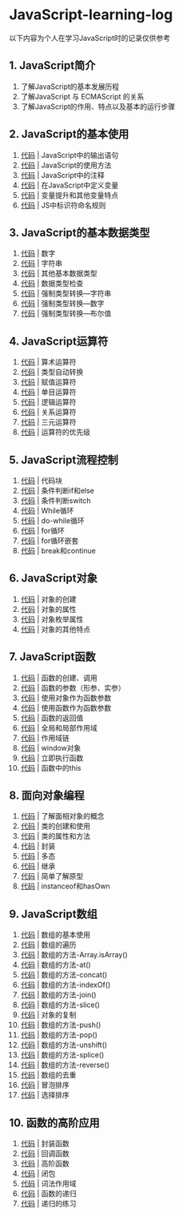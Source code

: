 # JavaScript-learning-log

以下内容为个人在学习JavaScript时的记录仅供参考

## 1. JavaScript简介

1. 了解JavaScript的基本发展历程
2. 了解JavaScript 与 ECMAScript 的关系
3. 了解JavaScript的作用、特点以及基本的运行步骤

## 2. JavaScript的基本使用

1. [代码](other-case/1-helloworld.html) | JavaScript中的输出语句
2. [代码](other-case/2-js-introduce-method.html) | JavaScript的使用方法
3. [代码](other-case/2-js-introduce-method.html) | JavaScript中的注释
4. [代码](other-case/3-variable.html) | 在JavaScript中定义变量
5. [代码](other-case/4-variable-attribute.html) | 变量提升和其他变量特点
6. [代码](other-case/5-identifier.html) | JS中标识符命名规则

## 3. JavaScript的基本数据类型

1. [代码](other-case/6-DateType-number.html) | 数字
2. [代码](other-case/7-DateType-string.html) | 字符串
3. [代码](other-case/8-DateType-other.html) | 其他基本数据类型
4. [代码](other-case/9-DateType-check.html) | 数据类型检查
5. [代码](other-case/10-DateType-change-string.html) | 强制类型转换—字符串
6. [代码](other-case/11-DateType-change-number.html) | 强制类型转换—数字
7. [代码](other-case/12-DateType-change-boolean.html) | 强制类型转换—布尔值

## 4. JavaScript运算符

1. [代码](other-case/13-Arithmetic-operator.html) | 算术运算符
2. [代码](other-case/14-DateType-auto-change.html) | 类型自动转换
3. [代码](other-case/15-Assignment-Operators.html) | 赋值运算符
4. [代码](other-case/16-Unary-Operator.html) | 单目运算符
5. [代码](other-case/17-Logical-Operators.html) | 逻辑运算符
6. [代码](other-case/18-Relational-Operators.html) | 关系运算符
7. [代码](other-case/19-Ternary-Operator.html) | 三元运算符
8. [代码](other-case/20-Operator-Priority.html) | 运算符的优先级

## 5. JavaScript流程控制

1. [代码](other-case/21-Code-Block.html) | 代码块  
2. [代码](other-case/22-Conditional-Judgment.html) | 条件判断if和else
3. [代码](other-case/23-Switch.html) | 条件判断switch
4. [代码](other-case/24-While.html) | While循环
5. [代码](other-case/25-do-While.html) | do-while循环
6. [代码](other-case/26-for.html) | for循环
7. [代码](other-case/27-for-nest.html) | for循环嵌套
8. [代码](other-case/28-break-continue.html) | break和continue

## 6. JavaScript对象

1. [代码](other-case/29-sample-object.html) | 对象的创建
2. [代码](other-case/30-object-attribute.html) | 对象的属性
3. [代码](other-case/31-Enumeration-Attribute.html) | 对象枚举属性
4. [代码](other-case/32-Quote-DateType.html) | 对象的其他特点

## 7. JavaScript函数

1. [代码](other-case/33-function.html) | 函数的创建、调用
2. [代码](other-case/34-function-parameter.html) | 函数的参数（形参、实参）
3. [代码](other-case/35-function-objectParameter.html) | 使用对象作为函数参数
4. [代码](other-case/36-function-functionParameter.html) | 使用函数作为函数参数
5. [代码](other-case/37-function-return.html) | 函数的返回值
6. [代码](other-case/38-scope.html) | 全局和局部作用域
7. [代码](other-case/39-scope-chain.html) | 作用域链
8. [代码](other-case/40-window-target.html) | window对象
9. [代码](other-case/41-Execute-funciton.html) | 立即执行函数
10. [代码](other-case/42-function-this.html) | 函数中的this

## 8. 面向对象编程

1. [代码](other-case/43-class.html) | 了解面相对象的概念
2. [代码](other-case/44-class-attribute.html) | 类的创建和使用
3. [代码](other-case/45-constructor-function.html) | 类的属性和方法
4. [代码](other-case/46-package.html) | 封装
5. [代码](other-case/47-polymorphic.html) | 多态
6. [代码](other-case/48-extends.html) | 继承
7. [代码](other-case/49-prototype.html) | 简单了解原型
8. [代码](other-case/50-instanceof_hasOwn.html) | instanceof和hasOwn

## 9. JavaScript数组

1. [代码](other-case/51-array.html) | 数组的基本使用
2. [代码](other-case/52-array-traversal.html) | 数组的遍历 
3. [代码](other-case/53-array-methods.html) | 数组的方法-Array.isArray()
4. [代码](other-case/53-array-methods.html) | 数组的方法-at()
5. [代码](other-case/53-array-methods.html) | 数组的方法-concat()
6. [代码](other-case/53-array-methods.html) | 数组的方法-indexOf()
7. [代码](other-case/53-array-methods.html) | 数组的方法-join()
8. [代码](other-case/53-array-methods.html) | 数组的方法-slice()
9. [代码](other-case/54-array-copy.html) | 对象的复制
10. [代码](other-case/55-array-push.html) | 数组的方法-push()
10. [代码](other-case/56-array-pop.html) | 数组的方法-pop()
10. [代码](other-case/57-array-unshift.html) | 数组的方法-unshift()
10. [代码](other-case/58-array-splice.html) | 数组的方法-splice()
10. [代码](other-case/59-array-reverse.html) | 数组的方法-reverse()
11. [代码](other-case/60-array-remove-repeat.html) | 数组的去重
12. [代码](other-case/61-array-bubble-sort.html) | 冒泡排序
13. [代码](other-case/62-select-sort.html) | 选择排序

## 10. 函数的高阶应用

1. [代码](other-case/63-function-encapsulation.html) | 封装函数
2. [代码](other-case/64-funciton-callback.html) | 回调函数
3. [代码](other-case/65-higtOrder-function.html) | 高阶函数
4. [代码](other-case/66-closure.html) | 闭包
5. [代码](other-case/67-closure-principle.html) | 词法作用域
6. [代码](other-case/68-function-recurrence.html) | 函数的递归
7. [代码](other-case/69-recurrence-exercise.html) | 递归的练习
